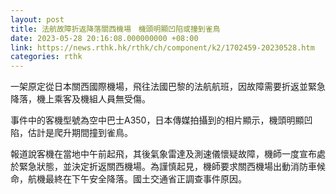```yaml
---
layout: post
title: 法航故障折返降落關西機場　機頭明顯凹陷或撞到雀鳥
date: 2023-05-28 20:16:08.000000000 +08:00
link: https://news.rthk.hk/rthk/ch/component/k2/1702459-20230528.htm
categories: rthk
---
```


一架原定從日本關西國際機場，飛往法國巴黎的法航航班，因故障需要折返並緊急降落，機上乘客及機組人員無受傷。

事件中的客機型號為空中巴士A350，日本傳媒拍攝到的相片顯示，機頭明顯凹陷，估計是爬升期間撞到雀鳥。

報道說客機在當地中午前起飛，其後氣象雷達及測速儀懷疑故障，機師一度宣布處於緊急狀態，並決定折返關西機場。為謹慎起見，機師要求關西機場出動消防車候命，航機最終在下午安全降落。國土交通省正調查事件原因。
